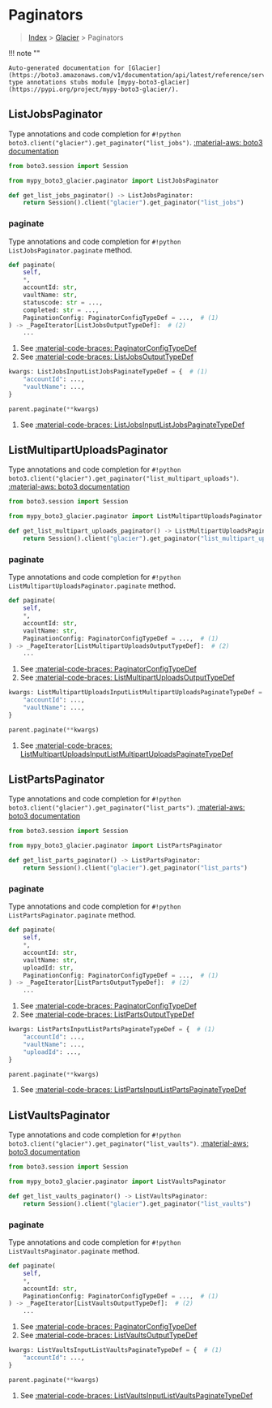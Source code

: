 # Paginators

> [Index](../README.md) > [Glacier](./README.md) > Paginators

!!! note ""

    Auto-generated documentation for [Glacier](https://boto3.amazonaws.com/v1/documentation/api/latest/reference/services/glacier.html#Glacier)
    type annotations stubs module [mypy-boto3-glacier](https://pypi.org/project/mypy-boto3-glacier/).

## ListJobsPaginator

Type annotations and code completion for `#!python boto3.client("glacier").get_paginator("list_jobs")`.
[:material-aws: boto3 documentation](https://boto3.amazonaws.com/v1/documentation/api/latest/reference/services/glacier.html#Glacier.Paginator.ListJobs)

```python title="Usage example"
from boto3.session import Session

from mypy_boto3_glacier.paginator import ListJobsPaginator

def get_list_jobs_paginator() -> ListJobsPaginator:
    return Session().client("glacier").get_paginator("list_jobs")
```


### paginate

Type annotations and code completion for `#!python ListJobsPaginator.paginate` method.

```python title="Method definition"
def paginate(
    self,
    *,
    accountId: str,
    vaultName: str,
    statuscode: str = ...,
    completed: str = ...,
    PaginationConfig: PaginatorConfigTypeDef = ...,  # (1)
) -> _PageIterator[ListJobsOutputTypeDef]:  # (2)
    ...
```

1. See [:material-code-braces: PaginatorConfigTypeDef](./type_defs.md#paginatorconfigtypedef) 
2. See [:material-code-braces: ListJobsOutputTypeDef](./type_defs.md#listjobsoutputtypedef) 


```python title="Usage example with kwargs"
kwargs: ListJobsInputListJobsPaginateTypeDef = {  # (1)
    "accountId": ...,
    "vaultName": ...,
}

parent.paginate(**kwargs)
```

1. See [:material-code-braces: ListJobsInputListJobsPaginateTypeDef](./type_defs.md#listjobsinputlistjobspaginatetypedef) 
## ListMultipartUploadsPaginator

Type annotations and code completion for `#!python boto3.client("glacier").get_paginator("list_multipart_uploads")`.
[:material-aws: boto3 documentation](https://boto3.amazonaws.com/v1/documentation/api/latest/reference/services/glacier.html#Glacier.Paginator.ListMultipartUploads)

```python title="Usage example"
from boto3.session import Session

from mypy_boto3_glacier.paginator import ListMultipartUploadsPaginator

def get_list_multipart_uploads_paginator() -> ListMultipartUploadsPaginator:
    return Session().client("glacier").get_paginator("list_multipart_uploads")
```


### paginate

Type annotations and code completion for `#!python ListMultipartUploadsPaginator.paginate` method.

```python title="Method definition"
def paginate(
    self,
    *,
    accountId: str,
    vaultName: str,
    PaginationConfig: PaginatorConfigTypeDef = ...,  # (1)
) -> _PageIterator[ListMultipartUploadsOutputTypeDef]:  # (2)
    ...
```

1. See [:material-code-braces: PaginatorConfigTypeDef](./type_defs.md#paginatorconfigtypedef) 
2. See [:material-code-braces: ListMultipartUploadsOutputTypeDef](./type_defs.md#listmultipartuploadsoutputtypedef) 


```python title="Usage example with kwargs"
kwargs: ListMultipartUploadsInputListMultipartUploadsPaginateTypeDef = {  # (1)
    "accountId": ...,
    "vaultName": ...,
}

parent.paginate(**kwargs)
```

1. See [:material-code-braces: ListMultipartUploadsInputListMultipartUploadsPaginateTypeDef](./type_defs.md#listmultipartuploadsinputlistmultipartuploadspaginatetypedef) 
## ListPartsPaginator

Type annotations and code completion for `#!python boto3.client("glacier").get_paginator("list_parts")`.
[:material-aws: boto3 documentation](https://boto3.amazonaws.com/v1/documentation/api/latest/reference/services/glacier.html#Glacier.Paginator.ListParts)

```python title="Usage example"
from boto3.session import Session

from mypy_boto3_glacier.paginator import ListPartsPaginator

def get_list_parts_paginator() -> ListPartsPaginator:
    return Session().client("glacier").get_paginator("list_parts")
```


### paginate

Type annotations and code completion for `#!python ListPartsPaginator.paginate` method.

```python title="Method definition"
def paginate(
    self,
    *,
    accountId: str,
    vaultName: str,
    uploadId: str,
    PaginationConfig: PaginatorConfigTypeDef = ...,  # (1)
) -> _PageIterator[ListPartsOutputTypeDef]:  # (2)
    ...
```

1. See [:material-code-braces: PaginatorConfigTypeDef](./type_defs.md#paginatorconfigtypedef) 
2. See [:material-code-braces: ListPartsOutputTypeDef](./type_defs.md#listpartsoutputtypedef) 


```python title="Usage example with kwargs"
kwargs: ListPartsInputListPartsPaginateTypeDef = {  # (1)
    "accountId": ...,
    "vaultName": ...,
    "uploadId": ...,
}

parent.paginate(**kwargs)
```

1. See [:material-code-braces: ListPartsInputListPartsPaginateTypeDef](./type_defs.md#listpartsinputlistpartspaginatetypedef) 
## ListVaultsPaginator

Type annotations and code completion for `#!python boto3.client("glacier").get_paginator("list_vaults")`.
[:material-aws: boto3 documentation](https://boto3.amazonaws.com/v1/documentation/api/latest/reference/services/glacier.html#Glacier.Paginator.ListVaults)

```python title="Usage example"
from boto3.session import Session

from mypy_boto3_glacier.paginator import ListVaultsPaginator

def get_list_vaults_paginator() -> ListVaultsPaginator:
    return Session().client("glacier").get_paginator("list_vaults")
```


### paginate

Type annotations and code completion for `#!python ListVaultsPaginator.paginate` method.

```python title="Method definition"
def paginate(
    self,
    *,
    accountId: str,
    PaginationConfig: PaginatorConfigTypeDef = ...,  # (1)
) -> _PageIterator[ListVaultsOutputTypeDef]:  # (2)
    ...
```

1. See [:material-code-braces: PaginatorConfigTypeDef](./type_defs.md#paginatorconfigtypedef) 
2. See [:material-code-braces: ListVaultsOutputTypeDef](./type_defs.md#listvaultsoutputtypedef) 


```python title="Usage example with kwargs"
kwargs: ListVaultsInputListVaultsPaginateTypeDef = {  # (1)
    "accountId": ...,
}

parent.paginate(**kwargs)
```

1. See [:material-code-braces: ListVaultsInputListVaultsPaginateTypeDef](./type_defs.md#listvaultsinputlistvaultspaginatetypedef) 
